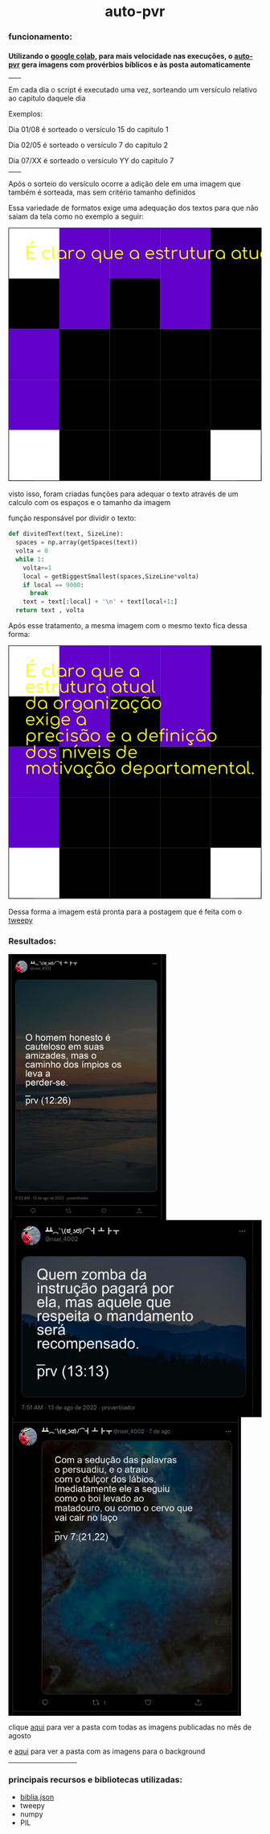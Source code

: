 <h1 align=center > auto-pvr</h1>

<h3>funcionamento:</h3>
<h4>Utilizando o <a target="_blank" href="https://colab.research.google.com/">google colab</a>, para mais velocidade nas execuções, o <a target="_blank" href ="https://github.com/luisArthurRodriguesDaSilva/proverbios-automaticos/blob/main/autoProverbious.ipynb">auto-pvr</a> gera imagens com provérbios bíblicos e às posta automaticamente</h4>

<hr width=5%/>
<p>Em cada dia o script é executado uma vez, sorteando um versículo relativo ao capitulo daquele dia</p>

<p>Exemplos:</p>
<p>Dia 01/08 é sorteado o versículo 15 do capitulo 1</p>
<p>Dia 02/05 é sorteado o versículo 7 do capitulo 2</p>
<p>Dia 07/XX é sorteado o versículo YY do capitulo 7</p>
<hr width=5%/>

<p>Após o sorteio do versículo ocorre a adição dele em uma imagem que também é sorteada, mas sem critério tamanho definidos</p>
<p>Essa variedade de formatos exige uma adequação dos textos para que não saiam da tela como no exemplo a seguir:</p>
<img src="readmeImgs/2Q== (3) copy.jpeg">
<p>visto isso, foram criadas funções para adequar o texto através de um calculo com os espaços e o tamanho da imagem</p>
função responsável por dividir o texto:

```python
def divitedText(text, SizeLine):
  spaces = np.array(getSpaces(text))
  volta = 0
  while 1:
    volta+=1
    local = getBiggestSmallest(spaces,SizeLine*volta)
    if local == 9000:
      break
    text = text[:local] + '\n' + text[local+1:]
  return text , volta
```
<p>Após esse tratamento, a mesma imagem com o mesmo texto fica dessa forma:</p>
<img src="readmeImgs/certa.jpeg">
<p>Dessa forma a imagem está pronta para a postagem que é feita com o <a target="_blank" href="https://github.com/tweepy/tweepy">tweepy</a></p>

<h3>Resultados:</h3>
<img align="center" src="readmeImgs/Captura de tela de 2022-08-14 01-11-51.png">
<img align="center" src="readmeImgs/Captura de tela de 2022-08-14 01-09-41.png">
<img align="center" src="readmeImgs/Captura de tela de 2022-08-14 01-21-27.png">
<p> clique <a target="_blank" href="https://drive.google.com/drive/folders/19LjFJtHQEBpANqPGECgtkLA9bX49KBCx">aqui</a> para ver a pasta com todas as imagens publicadas no mês de agosto </p>
<p> e <a target="_blank" href="https://drive.google.com/drive/folders/1yuGbprORu_TXdnfDTMOf_uPgW1_f3rxR?usp=sharing">aqui</a> para ver a pasta com as imagens para o background</p>
<hr width=27%/>

<h3>principais recursos e bibliotecas utilizadas:</h3>
<ul>
	<li><a href="https://github.com/thiagobodruk/bible/tree/master/json">biblia.json</a></li>
	<li>tweepy</li>
	<li>numpy</li>
	<li>PIL</li>
</ul>
